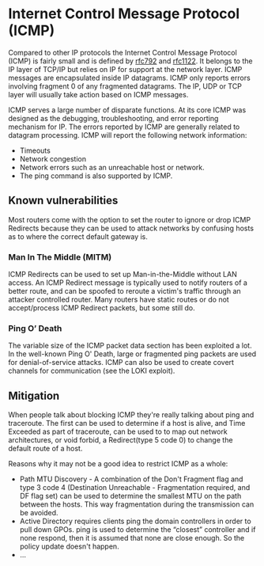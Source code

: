 # Internet Control Message Protocol (ICMP)

Compared to other IP protocols the Internet Control Message Protocol (ICMP) is fairly small and is defined by [rfc792](https://tools.ietf.org/html/rfc792) and [rfc1122](https://tools.ietf.org/html/rfc1122). It belongs to the IP layer of TCP/IP but relies on IP for support at the network layer. ICMP messages are encapsulated inside IP datagrams. ICMP only reports errors involving fragment 0 of any fragmented datagrams. The IP, UDP or TCP layer will usually take action based on ICMP messages.

ICMP serves a large number of disparate functions. At its core ICMP was designed as the debugging, troubleshooting, and error reporting mechanism for IP. The errors reported by ICMP are generally related to datagram processing. ICMP will report the following network information:

* Timeouts
* Network congestion
* Network errors such as an unreachable host or network.
* The ping command is also supported by ICMP.

## Known vulnerabilities

Most routers come with the option to set the router to ignore or drop ICMP Redirects because they can be used to attack networks by confusing hosts as to where the correct default gateway is.

### Man In The Middle (MITM)

ICMP Redirects can be used to set up Man-in-the-Middle without LAN access. An ICMP Redirect message is typically used to notify routers of a better route, and can be spoofed to reroute a victim's traffic through an attacker controlled router. Many routers have static routes or do not accept/process ICMP Redirect packets, but some still do.

### Ping O’ Death

The variable size of the ICMP packet data section has been exploited a lot. In the well-known Ping O' Death, large or fragmented ping packets are used for denial-of-service attacks. ICMP can also be used to create covert channels for communication (see the LOKI exploit).

## Mitigation

When people talk about blocking ICMP they're really talking about ping and traceroute. The first can be used to determine if a host is alive, and Time Exceeded as part of traceroute, can be used to to map out network architectures, or void forbid, a Redirect(type 5 code 0) to change the default route of a host.

Reasons why it may not be a good idea to restrict ICMP as a whole:

* Path MTU Discovery - A combination of the Don't Fragment flag and type 3 code 4 (Destination Unreachable - Fragmentation required, and DF flag set) can be used to determine the smallest MTU on the path between the hosts. This way fragmentation during the transmission can be avoided.
* Active Directory requires clients ping the domain controllers in order to pull down GPOs. ping is used to determine the “closest” controller and if none respond, then it is assumed that none are close enough. So the policy update doesn't happen.
* ...



